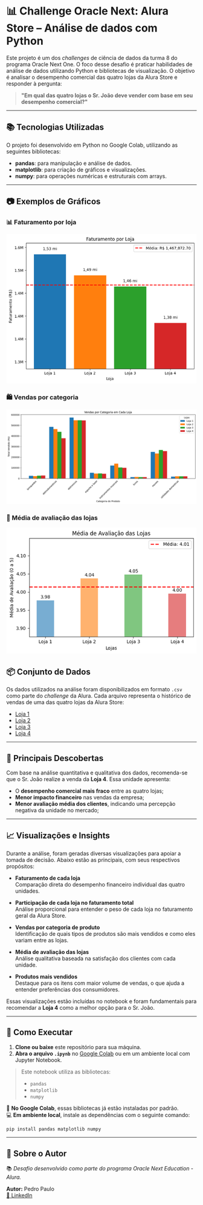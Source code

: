 
# 📊 Challenge Oracle Next: Alura Store – Análise de dados com Python

Este projeto é um dos *challenges* de ciência de dados da turma 8 do programa Oracle Next One. O foco desse desafio é praticar habilidades de análise de dados utilizando Python e bibliotecas de visualização. O objetivo é analisar o desempenho comercial das quatro lojas da Alura Store e responder à pergunta:

> **"Em qual das quatro lojas o Sr. João deve vender com base em seu desempenho comercial?"**

---

## 📚 Tecnologias Utilizadas

O projeto foi desenvolvido em Python no Google Colab, utilizando as seguintes bibliotecas:

- **pandas**: para manipulação e análise de dados.
- **matplotlib**: para criação de gráficos e visualizações.
- **numpy**: para operações numéricas e estruturais com arrays.

---

## 📷 Exemplos de Gráficos

### 📊 Faturamento por loja
![FATURAMENTO](imgs/FATURAMENTO.png)

### 🛍️ Vendas por categoria
![CATEGORIA](imgs/CATEGORIA.png)

### 🌟 Média de avaliação das lojas
![AVALIACAO](imgs/AVALIACAO.png)

## 📦 Conjunto de Dados

Os dados utilizados na análise foram disponibilizados em formato `.csv` como parte do *challenge* da Alura. Cada arquivo representa o histórico de vendas de uma das quatro lojas da Alura Store:

- [Loja 1](https://raw.githubusercontent.com/alura-es-cursos/challenge1-data-science/refs/heads/main/base-de-dados-challenge-1/loja_1.csv)
- [Loja 2](https://raw.githubusercontent.com/alura-es-cursos/challenge1-data-science/refs/heads/main/base-de-dados-challenge-1/loja_2.csv)
- [Loja 3](https://raw.githubusercontent.com/alura-es-cursos/challenge1-data-science/refs/heads/main/base-de-dados-challenge-1/loja_3.csv)
- [Loja 4](https://raw.githubusercontent.com/alura-es-cursos/challenge1-data-science/refs/heads/main/base-de-dados-challenge-1/loja_4.csv)

---

## 🧠 Principais Descobertas

Com base na análise quantitativa e qualitativa dos dados, recomenda-se que o Sr. João realize a venda da **Loja 4**. Essa unidade apresenta:

- O **desempenho comercial mais fraco** entre as quatro lojas;
- **Menor impacto financeiro** nas vendas da empresa;
- **Menor avaliação média dos clientes**, indicando uma percepção negativa da unidade no mercado;

---

## 📈 Visualizações e Insights

Durante a análise, foram geradas diversas visualizações para apoiar a tomada de decisão. Abaixo estão as principais, com seus respectivos propósitos:

- **Faturamento de cada loja**  
  Comparação direta do desempenho financeiro individual das quatro unidades.

- **Participação de cada loja no faturamento total**  
  Análise proporcional para entender o peso de cada loja no faturamento geral da Alura Store.

- **Vendas por categoria de produto**  
  Identificação de quais tipos de produtos são mais vendidos e como eles variam entre as lojas.

- **Média de avaliação das lojas**  
  Análise qualitativa baseada na satisfação dos clientes com cada unidade.

- **Produtos mais vendidos**  
  Destaque para os itens com maior volume de vendas, o que ajuda a entender preferências dos consumidores.

Essas visualizações estão incluídas no notebook e foram fundamentais para recomendar a **Loja 4** como a melhor opção para o Sr. João.

---

## 🚀 Como Executar

1. **Clone ou baixe** este repositório para sua máquina.
2. **Abra o arquivo `.ipynb`** no [Google Colab](https://colab.research.google.com/) ou em um ambiente local com Jupyter Notebook.

> Este notebook utiliza as bibliotecas:
> - `pandas`
> - `matplotlib`
> - `numpy`

📌 **No Google Colab**, essas bibliotecas já estão instaladas por padrão.  
💻 **Em ambiente local**, instale as dependências com o seguinte comando:

```bash
pip install pandas matplotlib numpy
```

---

## 👤 Sobre o Autor

📚 *Desafio desenvolvido como parte do programa Oracle Next Education - Alura.*

**Autor:** Pedro Paulo  
[🔗 LinkedIn](https://www.linkedin.com/in/olipedropaulo/)
